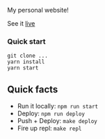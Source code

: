 My personal website!

See it [live](http://www.joeaverbukh.com)

### Quick start
```
git clone ...
yarn install
yarn start
```

## Quick facts

* Run it locally: `npm run start`
* Deploy: `npm run deploy`
* Push + Deploy: `make deploy`
* Fire up repl: `make repl`
